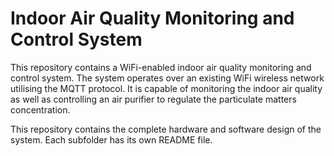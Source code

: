 # Indoor Air Quality Monitoring and Control System
This repository contains a WiFi-enabled indoor air quality monitoring and control system. The system operates over an existing WiFi wireless network utilising the MQTT protocol. It is capable of monitoring the indoor air quality as well as controlling an air purifier to regulate the particulate matters concentration. 

This repository contains the complete hardware and software design of the system. Each subfolder has its own README file.
